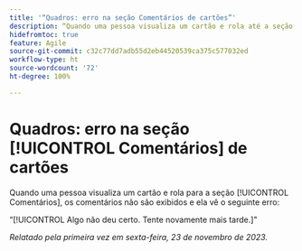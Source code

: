 ```yaml
---
title: '“Quadros: erro na seção Comentários de cartões”'
description: “Quando uma pessoa visualiza um cartão e rola até a seção [!UICONTROL Comentários], os comentários não são exibidos e ela vê um erro.”
hidefromtoc: true
feature: Agile
source-git-commit: c32c77dd7adb55d2eb44520539ca375c577032ed
workflow-type: ht
source-wordcount: '72'
ht-degree: 100%

---
```



# Quadros: erro na seção [!UICONTROL Comentários] de cartões

Quando uma pessoa visualiza um cartão e rola para a seção [!UICONTROL Comentários], os comentários não são exibidos e ela vê o seguinte erro:

“[!UICONTROL Algo não deu certo. Tente novamente mais tarde.]&quot;

_Relatado pela primeira vez em sexta-feira, 23 de novembro de 2023._
